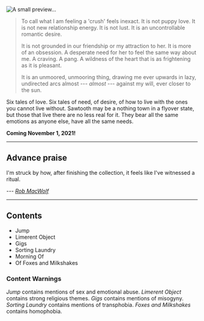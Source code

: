 ---
---

![A small preview...](/cover-front.jpg)

> To call what I am feeling a 'crush' feels inexact. It is not puppy love. It is not new relationship energy. It is not lust. It is an uncontrollable romantic desire.
>
> It is not grounded in our friendship or my attraction to her. It is more of an obsession. A desperate need for her to feel the same way about me. A craving. A pang. A wildness of the heart that is as frightening as it is pleasant.
>
> It is an unmoored, unmooring thing, drawing me ever upwards in lazy, undirected arcs almost --- *almost* --- against my will, ever closer to the sun.

Six tales of love. Six tales of need, of desire, of how to live with the ones you cannot live without. Sawtooth may be a nothing town in a flyover state, but those that live there are no less real for it. They bear all the same emotions as anyone else, have all the same needs.

**Coming November 1, 2021!**

-----

## Advance praise

I'm struck by how, after finishing the collection, it feels like I've witnessed a ritual.

--- [*Rob MacWolf*](https://twitter.com/guywhowrotethis)

-----

## Contents

* Jump
* Limerent Object
* Gigs
* Sorting Laundry
* Morning Of
* Of Foxes and Milkshakes

### Content Warnings

*Jump* contains mentions of sex and emotional abuse. *Limerent Object* contains strong religious themes. *Gigs* contains mentions of misogyny. *Sorting Laundry* contains mentions of transphobia. *Foxes and Milkshakes* contains homophobia.
